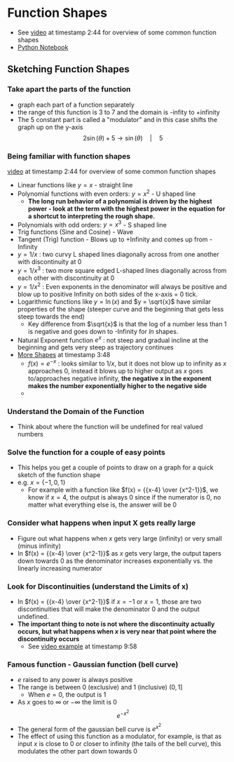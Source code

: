 # Function Shapes

- See [video](https://www.udemy.com/course/pycalc1_x/learn/lecture/33947256) at timestamp 2:44 for overview of some common function shapes
- [Python Notebook](./functionshapes.ipynb)

## Sketching Function Shapes

### Take apart the parts of the function

- graph each part of a function separately
- the range of this function is 3 to 7 and the domain is -infity to +infinity
- The $5$ constant part is called a "modulator" and in this case shifts the graph up on the y-axis
  $$2\sin(\theta)+5 \rightarrow \sin(\theta) \quad | \quad 5$$

### Being familiar with function shapes

[video](https://www.udemy.com/course/pycalc1_x/learn/lecture/33947256) at timestamp 2:44 for overview of some common function shapes

- Linear functions like $y=x$ - straight line
- Polynomial functions with even orders: $y = x^2$ - U shaped line
  - **The long run behavior of a polynomial is driven by the highest power - look at the term with the highest power in the equation for a shortcut to interpreting the rough shape.**
- Polynomials with odd orders: $y = x^3$ - S shaped line
- Trig functions (Sine and Cosine) - Wave
- Tangent (Trig) function - Blows up to +Infinity and comes up from -Infinity
- $y = 1/x$ : two curvy L shaped lines diagonally across from one another with discontinuity at 0
- $y = 1/x^3$ : two more square edged L-shaped lines diagonally across from each other with discontinuity at 0
- $y = 1/x^2$ : Even exponents in the denominator will always be positive and blow up to positive Infinity on both sides of the x-axis = 0 tick.
- Logarithmic functions like $y = \ln(x)$ and $y = \sqrt{x}$ have similar properties of the shape (steeper curve and the beginning that gets less steep towards the end)
  - Key difference from $\sqrt{x}$ is that the log of a number less than 1 is negative and goes down to -Infinity for $ln$ shapes.
- Natural Exponent function $e^x$ : not steep and gradual incline at the beginning and gets very steep as trajectory continues
- [More Shapes](https://www.udemy.com/course/pycalc1_x/learn/lecture/33947292) at timestamp 3:48
  - $f(x) = e^{-x}$ : looks similar to $1/x$, but it does not blow up to infinity as $x$ approaches 0, instead it blows up to higher output as $x$ goes to/approaches negative infinity, **the negative x in the exponent makes the number exponentially higher to the negative side**
  -

### Understand the Domain of the Function

- Think about where the function will be undefined for real valued numbers

### Solve the function for a couple of easy points

- This helps you get a couple of points to draw on a graph for a quick sketch of the function shape
- e.g. $x = \{-1,0,1\}$
  - For example with a function like $f(x) = {{x-4} \over {x^2-1}}$, we know if $x = 4$, the output is always 0 since if the numerator is 0, no matter what everything else is, the answer will be 0

### Consider what happens when input X gets really large

- Figure out what happens when $x$ gets very large (infinity) or very small (minus infinity)
- In $f(x) = {{x-4} \over {x^2-1}}$ as $x$ gets very large, the output tapers down towards 0 as the denominator increases exponentially vs. the linearly increasing numerator

### Look for Discontinuities (understand the Limits of x)

- In $f(x) = {{x-4} \over {x^2-1}}$ if $x = -1$ or $x = 1$, those are two discontinuities that will make the denominator 0 and the output undefined.
- **The important thing to note is not where the discontinuity actually occurs, but what happens when $x$ is very near that point where the discontinuity occurs**
  - See [video example](https://www.udemy.com/course/pycalc1_x/learn/lecture/33947256) at timestamp 9:58

### Famous function - Gaussian function (bell curve)

- $e$ raised to any power is always positive
- The range is between 0 (exclusive) and 1 (inclusive) $(0,1]$
  - When $e = 0$, the output is $1$
- As $x$ goes to $\infty$ or $-\infty$ the limit is $0$
  $$e^{-x^2}$$
- The general form of the gaussian bell curve is $e^{x^2}$
- The effect of using this function as a modulator, for example, is that as input $x$ is close to 0 or closer to infinity (the tails of the bell curve), this modulates the other part down towards 0
